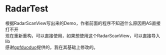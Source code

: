 # RadarTest
根据RadarScanView写出来的Demo，作者前面的程序不知道什么原因用AS直接打不开  
现在重新重构，可以直接使用，如果想使用这个RadarScanView，可以直接导入lib  
感谢[gpfduoduo](https://github.com/ZhangHowie/RadarScanView)提供的，我在其基础上修改的。



